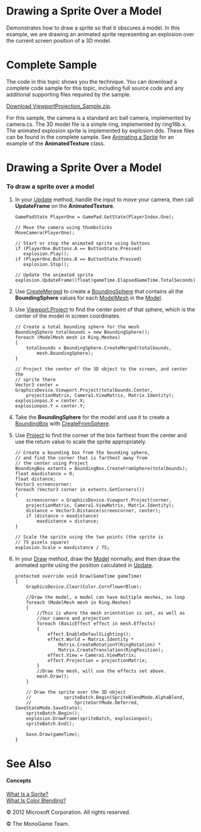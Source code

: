 

# Drawing a Sprite Over a Model

Demonstrates how to draw a sprite so that it obscures a model. In this example, we are drawing an animated sprite representing an explosion over the current screen position of a 3D model.

# Complete Sample

The code in this topic shows you the technique. You can download a complete code sample for this topic, including full source code and any additional supporting files required by the sample.

[Download ViewportProjection_Sample.zip](http://go.microsoft.com/fwlink/?LinkId=258741).

For this sample, the camera is a standard arc ball camera, implemented by camera.cs. The 3D model file is a simple ring, implemented by ring16b.x. The animated explosion sprite is implemented by explosion.dds. These files can be found in the complete sample. See [Animating a Sprite](2DGraphicsHowTo_Animate_Sprite.md) for an example of the **AnimatedTexture** class.

# Drawing a Sprite Over a Model

### To draw a sprite over a model

1.  In your [Update](M_Microsoft_Xna_Framework_Game_Update.md) method, handle the input to move your camera, then call **UpdateFrame** on the **AnimatedTexture**.
    
     ```
     GamePadState PlayerOne = GamePad.GetState(PlayerIndex.One);
    
    // Move the camera using thumbsticks
    MoveCamera(PlayerOne);
    
    // Start or stop the animated sprite using buttons
    if (PlayerOne.Buttons.A == ButtonState.Pressed)
        explosion.Play();
    if (PlayerOne.Buttons.B == ButtonState.Pressed)
        explosion.Stop();
    
    // Update the animated sprite
    explosion.UpdateFrame((float)gameTime.ElapsedGameTime.TotalSeconds);
    ```
    
2.  Use [CreateMerged](O_M_Microsoft_Xna_Framework_BoundingSphere_CreateMerged.md) to create a [BoundingSphere](T_Microsoft_Xna_Framework_BoundingSphere.md) that contains all the **BoundingSphere** values for each [ModelMesh](T_Microsoft_Xna_Framework_Graphics_ModelMesh.md) in the [Model](T_Microsoft_Xna_Framework_Graphics_Model.md).
    
3.  Use [Viewport.Project](M_Microsoft_Xna_Framework_Graphics_Viewport_Project.md) to find the center point of that sphere, which is the center of the model in screen coordinates.
    
    ```
    // Create a total bounding sphere for the mesh
    BoundingSphere totalbounds = new BoundingSphere();
    foreach (ModelMesh mesh in Ring.Meshes)
    {
        totalbounds = BoundingSphere.CreateMerged(totalbounds,
            mesh.BoundingSphere);
    }
    
    // Project the center of the 3D object to the screen, and center the
    // sprite there
    Vector3 center = GraphicsDevice.Viewport.Project(totalbounds.Center,
        projectionMatrix, Camera1.ViewMatrix, Matrix.Identity);
    explosionpos.X = center.X;
    explosionpos.Y = center.Y;
    ```
                        
    
4.  Take the **BoundingSphere** for the model and use it to create a [BoundingBox](T_Microsoft_Xna_Framework_BoundingBox.md) with [CreateFromSphere](O_M_Microsoft_Xna_Framework_BoundingBox_CreateFromSphere.md).
    
5.  Use [Project](M_Microsoft_Xna_Framework_Graphics_Viewport_Project.md) to find the corner of the box farthest from the center and use the return value to scale the sprite appropriately.
    
    ```
    // Create a bounding box from the bounding sphere, 
    // and find the corner that is farthest away from 
    // the center using Project
    BoundingBox extents = BoundingBox.CreateFromSphere(totalbounds);
    float maxdistance = 0;
    float distance;
    Vector3 screencorner;
    foreach (Vector3 corner in extents.GetCorners())
    {
        screencorner = GraphicsDevice.Viewport.Project(corner,
        projectionMatrix, Camera1.ViewMatrix, Matrix.Identity);
        distance = Vector3.Distance(screencorner, center);
        if (distance > maxdistance)
            maxdistance = distance;
    }
    
    // Scale the sprite using the two points (the sprite is 
    // 75 pixels square)
    explosion.Scale = maxdistance / 75;
    ```
                        
    
6.  In your [Draw](M_Microsoft_Xna_Framework_Game_Draw.md) method, draw the [Model](T_Microsoft_Xna_Framework_Graphics_Model.md) normally, and then draw the animated sprite using the position calculated in [Update](M_Microsoft_Xna_Framework_Game_Update.md).
    
    ```
    protected override void Draw(GameTime gameTime)
    {
        GraphicsDevice.Clear(Color.CornflowerBlue);
    
        //Draw the model, a model can have multiple meshes, so loop
        foreach (ModelMesh mesh in Ring.Meshes)
        {
            //This is where the mesh orientation is set, as well as 
            //our camera and projection
            foreach (BasicEffect effect in mesh.Effects)
            {
                effect.EnableDefaultLighting();
                effect.World = Matrix.Identity *
                    Matrix.CreateRotationY(RingRotation) *
                    Matrix.CreateTranslation(RingPosition);
                effect.View = Camera1.ViewMatrix;
                effect.Projection = projectionMatrix;
            }
            //Draw the mesh, will use the effects set above.
            mesh.Draw();
        }
    
        // Draw the sprite over the 3D object
        //            spriteBatch.Begin(SpriteBlendMode.AlphaBlend,
        //                SpriteSortMode.Deferred, SaveStateMode.SaveState);
        spriteBatch.Begin();
        explosion.DrawFrame(spriteBatch, explosionpos);
        spriteBatch.End();
    
        base.Draw(gameTime);
    }
    ```
    

# See Also

#### Concepts

[What Is a Sprite?](Sprite_Overview.md)  
[What Is Color Blending?](WhatIs_ColorBlending.md)  

© 2012 Microsoft Corporation. All rights reserved.  

© The MonoGame Team.

